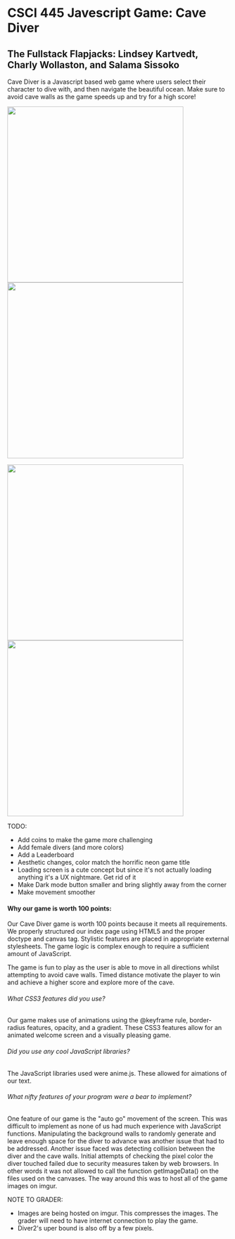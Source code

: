 # CSCI 445 Javescript Game: Cave Diver 
## The Fullstack Flapjacks: Lindsey Kartvedt, Charly Wollaston, and Salama Sissoko

Cave Diver is a Javascript based web game where users select their character to dive with, and then navigate the beautiful ocean. Make sure to avoid cave walls as the game speeds up and try for a high score!

<p float="left">
<img src="https://user-images.githubusercontent.com/22900759/131936247-18899576-c37c-4a26-9547-dfa696204412.jpg" width="400"/>
<img src="https://user-images.githubusercontent.com/22900759/131936262-bb6a4138-bfc4-4d7a-ac88-f072e31e023c.jpg" width="400"/>
</p>

<p float="left">
<img src="https://user-images.githubusercontent.com/22900759/131936271-8ecf42ee-466f-4fa4-b4e9-55276a3edccd.jpg" width="400"/>
<img src="https://user-images.githubusercontent.com/22900759/131936283-ee41c540-885d-48dd-99bb-dbc8ab880568.jpg" width="400"/>
</p>

TODO: 
- Add coins to make the game more challenging
- Add female divers (and more colors)
- Add a Leaderboard
- Aesthetic changes, color match the horrific neon game title
- Loading screen is a cute concept but since it's not actually loading anything it's a UX nightmare. Get rid of it
- Make Dark mode button smaller and bring slightly away from the corner
- Make movement smoother

#### Why our game is worth 100 points:
Our Cave Diver game is worth 100 points because it meets all requirements. We properly structured our index page using HTML5 and the proper doctype and canvas tag. Stylistic features are placed in appropriate external stylesheets. The game logic is complex enough to require a sufficient amount of JavaScript. 
  
The game is fun to play as the user is able to move in all directions whilst attempting to avoid cave walls. Timed distance motivate the player to win and achieve a higher score and explore more of the cave.

###### What CSS3 features did you use? 
Our game makes use of animations using the @keyframe rule, border-radius features, opacity, and a gradient. These CSS3 features allow for an animated welcome screen and a visually pleasing game.

###### Did you use any cool JavaScript libraries? 
The JavaScript libraries used were anime.js. These allowed for aimations of our text.

###### What nifty features of your program were a bear to implement?
One feature of our game is the "auto go" movement of the screen. This was difficult to implement as none of us had much experience with JavaScript functions. Manipulating the background walls to randomly generate and leave enough space for the diver to advance was another issue that had to be addressed. Another issue faced was detecting collision between the diver and the cave walls. Initial attempts of checking the pixel color the diver touched failed due to security measures taken by web browsers. In other words it was not allowed to call the function getImageData() on the files used on the canvases. The way around this was to host all of the game images on imgur.
  
 NOTE TO GRADER:
- Images are being hosted on imgur. This compresses the images. The grader will need to have internet connection to play the game.
- Diver2's uper bound is also off by a few pixels.
